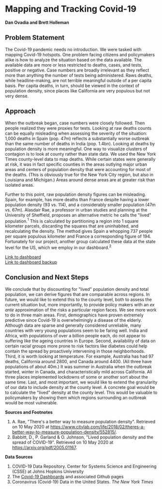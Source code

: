 # Mapping and Tracking Covid-19 
**Dan Ovadia and Brett Holleman**

## Problem Statement 
The Covid-19 pandemic needs no introduction. We were tasked with mapping Covid-19 hotspots. One problem facing citizens and policymakers alike is how to analyze the situation based on the data available. The available data are more or less restricted to deaths, cases, and tests, positive or negative. Case numbers are broadly irrelevant as they reflect more than anything the number of tests being administered. Raws deaths, while headline-making, are not terrible meaningful outside of a per capita basis. Per capita deaths, in turn, should be viewed in the context of population density, since places like California are very populous but not very dense. 

## Approach 
When the outbreak began, case numbers were closely followed. Then people realized they were proxies for tests. Looking at raw deaths counts can be equally misleading when assessing the severity of the situation: 1,000 deaths in Spain (pop. 47m) reflects a substantially worse outbreak than the same number of deaths in India (pop. 1.4bn). Looking at deaths by population density is more meaningful. One way to visualize clusters of contagion is to look at county rather than state data. We used the New York Times county-level data to map deaths. While certain states were generally at risk, it was in fact specific counties in the areas outlying major urban areas and centers of population density that were accounting for most of the deaths. (This is obviously true for the New York City region, but also in Louisiana and Michigan.) Areas around dense areas are at greater risk than isolated areas. 

Further to this point, raw population density figures can be misleading. Spain, for example, has more deaths than France despite having a lower population density (93 vs. 114), and a considerably smaller population (47m vs. 67m). Alasdair Rae, a professor in urban studies and planning at the University of Sheffield, proposes an alternative metric he calls the "lived" population.$^1$ This is calculated by partitioning a region into 1 square kilometer parcels, discarding the squares that are uninhabited, and recalculating the density. The method gives Spain a whopping 737 people per square populous kilometer and France a corresponding figure of 194. Fortunately for our project, another group calculated these data at the state level for the US, which we employ in our dashboard.$^2$ 

[Link to dashboard](https://covid-hotspots-ga-dsi-la-11.herokuapp.com/) <br>
[Link to dashboard backup](https://peaceful-reaches-40141.herokuapp.com/)

## Conclusion and Next Steps
We conclude that by discounting for "lived" population density and total population, we can derive figures that are comparable across regions. In future, we would like to extend this to the county level, both to assess the current situation but, more importantly, to provide policy makers with an *ex ante* approximation of the risks a particular region faces. We see more work to do in three main areas. First, demographics have proven extremely predictive since Covid-19 is overwhelmingly a disease of the elderly. Although data are sparse and generally considered unreliable, many countries with very young populations seem to be faring well. India and Africa, with populations of over a billion people each, do not appear to suffering like the ageing countries in Europe. Second, availability of data on certain racial groups more prone to risk factors like diabetes could help contain the spread by proactively intervening in those neighborhoods.  Third, it is worth looking at temperature. For example, Australia has had 97 deaths, California around 2800, and Canada around 4400. (All three have populations of about 40m.) It was summer in Australia when the outbreak started, winter in Canada, and characteristically mild across California. All three places implemented lockdowns of some or another sort about the same time. Last, and most important, we would like to extend the granularity of our data to include density at the county level. A concrete goal would be to calculate the "lived" density at the county level. This would be valuable to policymakers by showing them which regions surrounding an outbreak would be most vulnerable. 


**Sources and Footnotes**
1. A. Rae, "There's a better way to measure population density". Retrieved on 10 May 2020 at https://www.citylab.com/life/2018/02/theres-a-better-way-to-measure-population-density/552815/. 
2. Babbitt, D., P. Garland & O. Johnson, "Lived population density and the spread of COVID-19". Retrieved on 10 May 2020 at https://arxiv.org/pdf/2005.01167. 
 
**Data Sources**
1. COVID-19 Data Repository. Center for Systems Science and Engineering (CSSE) at Johns Hopkins University
2. The [Covid-19 Dashboards](https://covid19dashboards.com) and associated Github pages
3. Coronavirus (Covid-19) Data in the United States. *The New York Times*